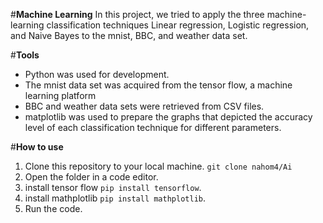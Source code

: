 #**Machine Learning**
In this project, we tried to apply the three machine-learning classification techniques
Linear regression, Logistic regression, and Naive Bayes to the mnist, BBC, and weather data set.

 #**Tools**
- Python was used for development.
- The mnist data set was acquired from the tensor flow, a machine learning platform
- BBC and weather data sets were retrieved from CSV files.
- matplotlib was used to prepare the graphs that depicted the accuracy level of each classification technique
  for different parameters.

#**How to use**
1. Clone this repository to your local machine. `git clone nahom4/Ai`
2. Open the folder in a code editor.
3. install tensor flow `pip install tensorflow`.
4. install mathplotlib `pip install mathplotlib`.
5. Run the code.


